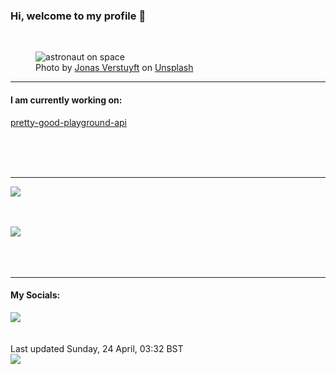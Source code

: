 <h3>Hi, welcome to my profile 👋</h3>

<br />
<figure>
  <img
    src="https://images.unsplash.com/photo-1503751071777-d2918b21bbd9?crop=entropy&cs=tinysrgb&fit=max&fm=jpg&ixid=MnwyNzQ3MDB8MHwxfHJhbmRvbXx8fHx8fHx8fDE2NTA3NjIzOTM&ixlib=rb-1.2.1&q=80&w=1080&auto=format"
    alt="astronaut on space" 
  />
  <figcaption>Photo by <a
    href="https://unsplash.com/@verstuyftj?utm_source=Profile%20readme&utm_medium=referral">Jonas Verstuyft</a> on <a
    href="https://unsplash.com/?utm_source=Profile%20readme&utm_medium=referral">Unsplash</a></figcaption>
</figure>


<hr />
<h4>I am currently working on:</h4>
<a href="https://github.com/ShaneLucy/pretty-good-playground-api">pretty-good-playground-api</a>

<br /><br /><br />

<hr />
<img
  src="https://github-readme-stats.vercel.app/api?username=shanelucy&show_icons=true&theme=calm"
/>
<br /><br /><br />

<img 
  src="https://github-readme-stats.vercel.app/api/top-langs/?username=shanelucy&theme=calm"
/>
<br /><br /><br /><br />
<hr />
<h4>My Socials:</h4>
<a href="https://uk.linkedin.com/in/shane-lucy-4735b616a">
  <img
    src="https://img.shields.io/badge/linkedin%20-%230077B5.svg?&style=for-the-badge&logo=linkedin&logoColor=white"
  />
</a>
<br /><br /><br />
Last updated Sunday, 24 April, 03:32 BST
<br />
<img
  src="https://github.com/ShaneLucy/ShaneLucy/workflows/README%20build/badge.svg"
/>
